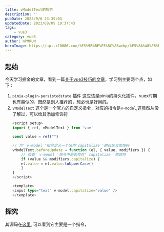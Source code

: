 ```yaml
---
title: vModelText的探究
description: ''
pubDate: 2023/9/6 23:39:03
updatedDate: 2023/09/09 19:37:43
tags:
    - vue3
category: vue3
author: NPMRUN
heroImage: https://api.r10086.com/%E5%9B%BE%E5%8C%85webp/%E5%8A%A8%E6%BC%AB%E7%BB%BC%E5%90%882/20ef800ab6f9fdc7ea85ad9e68a4e74c.jpg!q90.webp
---
```



## 起始

今天学习掘金的文章，看到一篇[关于vue3技巧的文章](https://juejin.cn/post/7264532077574668303#heading-0)，学习到主要两个点，如下：
1. `pinia-plugin-persistedstate` 插件
    这应该是pinia的持久化插件，vuex时期也有类似的，既然是别人推荐的，想必也是好用的。
2. `vModelText`
    这个是一个官方的自定义指令，对应的指令是`v-model`,这竟然从没了解过，可以给其添加修饰符
    ```ts
    <script setup>
    import { ref, vModelText } from 'vue'

    const value = ref("")

    // 为' v-model '指令定义一个名为'capitalize '的自定义修饰符
    vModelText.beforeUpdate = function (el, { value, modifiers }) {
        // 检查' v-model '指令中是否存在' capitalize '修饰符
        if (value && modifiers.capitalize) {
        el.value = el.value.toUpperCase()
        }
    }
    </script>

    <template>
    <input type="text" v-model.capitalize="value" />
    </template>
    ```

## 探究

其源码在[这里](https://gitee.com/fe-mirror/vue3/blob/main/packages/runtime-dom/src/directives/vModel.ts#L41), 可以看到它主要是一个指令，